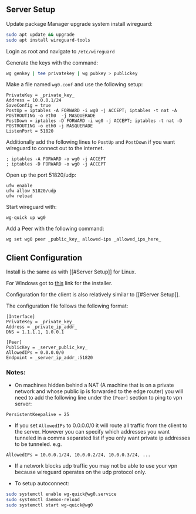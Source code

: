 ## Server Setup

Update package Manager upgrade system install wireguard:
```bash
sudo apt update && upgrade
sudo apt install wireguard-tools
```

Login as root and navigate to `/etc/wireguard`

Generate the keys with the command:
```bash
wg genkey | tee privatekey | wg pubkey > publickey
```

Make a file named `wg0.conf` and use the following setup:
```
PrivateKey = _private_key_
Address = 10.0.0.1/24
SaveConfig = true
PostUp = iptables -A FORWARD -i wg0 -j ACCEPT; iptables -t nat -A POSTROUTING -o eth0  -j MASQUERADE
PostDown = iptables -D FORWARD -i wg0 -j ACCEPT; iptables -t nat -D POSTROUTING -o eth0 -j MASQUERADE
ListenPort = 51820
```

Additionally add the following lines to `PostUp` and `PostDown` if you want wireguard to connect out to the internet.
```
; iptables -A FORWARD -o wg0 -j ACCEPT
; iptables -D FORWARD -o wg0 -j ACCEPT
```

Open up the port 51820/udp:
```
ufw enable
ufw allow 51820/udp
ufw reload
```

Start wireguard with:
```
wg-quick up wg0
```

Add a Peer with the following command:
```bash
wg set wg0 peer _public_key_ allowed-ips _allowed_ips_here_
```

## Client Configuration

Install is the same as with [[#Server Setup]] for Linux.

For Windows got to [this](https://www.wireguard.com/install/) link for the installer.

Configuration for the client is also relatively similar to [[#Server Setup]].

The configuration file follows the following format:
```
[Interface]
PrivateKey = _private_key_
Address = _private_ip_addr_
DNS = 1.1.1.1, 1.0.0.1

[Peer]
PublicKey = _server_public_key_
AllowedIPs = 0.0.0.0/0
Endpoint = _server_ip_addr_:51820
```

### Notes:

- On machines hidden behind a NAT (A machine that is on a private network and whose public ip is forwarded to the edge router) you will need to add the following line under the `[Peer]` section to ping to vpn server:
```
PersistentKeepalive = 25
```

- If you set `AllowedIPs` to 0.0.0.0/0 it will route all traffic from the client to the server. However you can specify which addresses you want tunneled in a comma separated list if you only want private ip addresses to be tunneled. e.g.
```
AllowedIPs = 10.0.0.1/24, 10.0.0.2/24, 10.0.0.3/24, ...
```

 - If a network blocks udp traffic you may not be able to use your vpn because wireguard operates on the udp protocol only.

- To setup autoconnect:
```bash
sudo systemctl enable wg-quick@wg0.service
sudo systemctl daemon-reload
sudo systemctl start wg-quick@wg0
```

